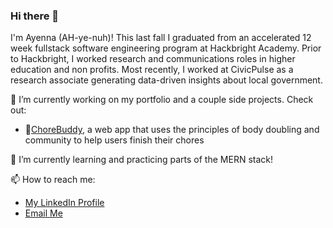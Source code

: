 ### Hi there 👋

I'm Ayenna (AH-ye-nuh)! This last fall I graduated from an accelerated 12 week fullstack software engineering program at Hackbright Academy. Prior to Hackbright, I worked research and communications roles in higher education and non profits. Most recently, I worked at CivicPulse as a research associate generating data-driven insights about local government. 

🔭 I’m currently working on my portfolio and a couple side projects. Check out:

- 🧹[ChoreBuddy](https://github.com/ayennac/proj-chores), a web app that uses the principles of body doubling and community to help users finish their chores

🌱 I’m currently learning and practicing parts of the MERN stack!

📫 How to reach me: 
- [My LinkedIn Profile](https://www.linkedin.com/in/ayennac/)
- [Email Me](mailto:ayennac@gmail.com)

<!--
**ayennac/ayennac** is a ✨ _special_ ✨ repository because its `README.md` (this file) appears on your GitHub profile.

Here are some ideas to get you started:

  [WOAQ](https://woaq.org/about), a project of [OpenOakland](https://openoakland.org/), a volunteer-led brigade of the nonprofit Code for America, and the West Oakland Environmental Indicators Project (WOEIP), a community-based environmental justice organization.


- 👯 I’m looking to collaborate on ...
- 🤔 I’m looking for help with ...
- 💬 Ask me about ...
- 📫 How to reach me: ...
- 😄 Pronouns: ...
- ⚡ Fun fact: ...
-->
